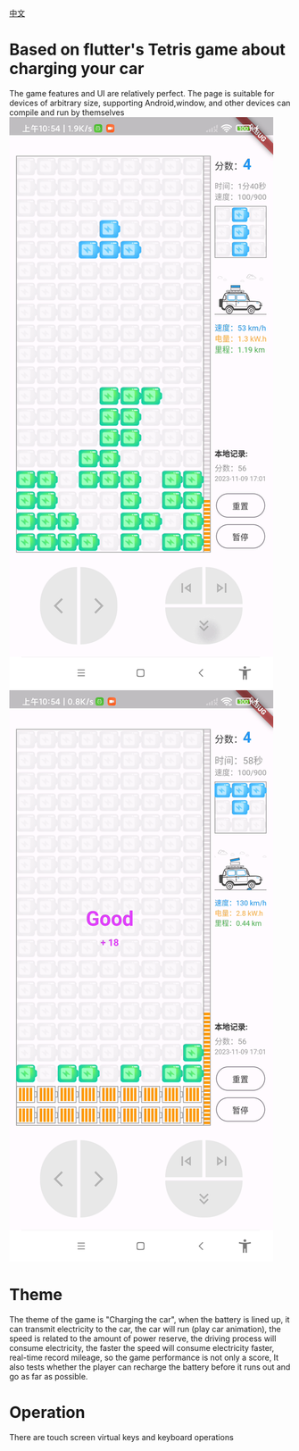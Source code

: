 [中文](https://github.com/yujiaowangzi/flutter_tetris)

# Based on flutter's Tetris game about charging your car

The game features and UI are relatively perfect. The page is suitable for devices of arbitrary size, supporting Android,window, and other devices can compile and run by themselves  
![](preview/pre1.png) ![](preview/pre2.png)

# Theme

The theme of the game is "Charging the car", when the battery is lined up, it can transmit electricity to the car, the car will run (play car animation), the speed is related to the amount of power reserve, the driving process will consume electricity, the faster the speed will consume electricity faster, real-time record mileage, so the game performance is not only a score, It also tests whether the player can recharge the battery before it runs out and go as far as possible.

# Operation
There are touch screen virtual keys and keyboard operations


